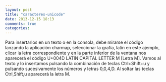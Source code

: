 ```yaml
---
layout: post
title: "caracteres-unicode"
date: 2013-12-15 18:13
comments: true
categories: 
---
```

Para insertarlos en un texto o en la consola, debe mirarse el código lanzando la aplicación charmap, seleccionar la grafía, latin en este ajemplo, clicar la letra correspondiente y en la parte inferior de la ventana nos aparecerá el código U+004D LATIN CAPITAL LETTER M [Letra M]. Vamos al texto y lo insertamos pulsando la combinación de teclas Ctrl+Shift+u y pulsando sucesivamente los números y letras 0,0,4,D. Al soltar las teclas Ctrl,Shift,u aparecerá la letra M.

